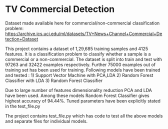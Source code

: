 # TV Commercial Detection 

Dataset made available here for commercial/non-commercial classification problem: https://archive.ics.uci.edu/ml/datasets/TV+News+Channel+Commercial+Detection+Dataset 


This project contains a dataset of 1,29,685 training samples and 4125 features. It is a classification problem to classify whether a sample is a commercial or a non-commercial. The dataset is split into train and test with 97263 and 32422 examples respectively. Further 75000 examples out of training set has been used for training. Following models have been trained and tested :
	1) Support Vector Machine with PCA,LDA
	2) Random Forest Classifier with LDA
	3) Random Forest Classifier

Due to large number of features dimensionality reduction PCA and LDA have been used. Among these models Random Forest Classifier gives highest accuracy of 94.44%. Tuned parameters have been explicitly stated in the test_file.py

The project contains test_file.py which has code to test all the above models and separate files for individual models.

